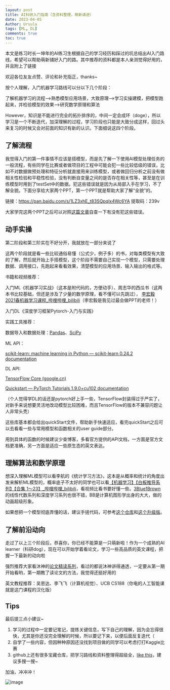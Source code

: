 ```yaml
---
layout: post
title: AI科研入门指南（含资料整理，萌新请进）
date: 2023-04-05
Author: Ursula
tags: [ML, DL]
comments: true
toc: true
--- 
```


本文是练习时长一坤年的AI练习生根据自己的学习经历和踩过的坑总结出AI入门路线，希望可以帮助萌新铺好入门的路。其中推荐的资料都是本人亲测觉得好用的，并且附上了链接

欢迎各位友友点赞、评论和补充指正，thanks~

按个人理解，入门机器学习路线可以分以下几个阶段：

了解机器学习的流程-->熟悉模型应用场景，大致原理-->学习实操建模，把模型跑起来，并检验模型的效果-->研究数学原理和算法

However，知识是不能进行完全的拓扑排序的，中间一定会成环（doge），所以学习是一个不断迭代，加深理解的过程，学习阶段也只能是大致分成这样，回过头来复习的时候又会对前面的知识有新的认识。下面细说这四个阶段。

## 了解流程

我觉得入门的第一件事情不应该是搭模型，而是先了解一下使用AI模型处理任务的一般流程，有些同学在比赛或者做项目的工程中可能会犯一些比较低级的错误，比如不对数据做预处理和特征分析就直接用来训练模型，或者做回归分析之前没有做相关性检验和平稳性检验，没有判断自变量之间的是否存在相关性等，甚至是在训练模型时用到了testSet中的数据。犯这些错误就是因为从局部入手在学习，不了解全貌。下面分享给大家两个PPT，第一个PPT就是帮助大家了解“全貌”的。

链接：https://pan.baidu.com/s/1LZ3xhE_t83SQpqlx4Wc6YA 
提取码：239v

大家学完这两个PPT之后可以对照[这篇文章](https://mp.weixin.qq.com/s/_iRZA4nZNCgWQKxl8TD-TQ)自查一下有没有犯这些错误。

## 动手实操

第二阶段和第三阶实在不好分开，我就放在一部分来说了

这两个阶段就是看一些比较通俗易懂（公式少，例子多）的书，对每类模型有大致的了解，然后就开始上手搭模型，这个阶段不需要自己实现一个模型，只需要处理数据、调用接口，先跑起来看看效果，清楚模型的应用场景、输入输出的格式等。

书籍和视频推荐：

入门ML《机器学习实战》（这本是附代码的，方便动手）、周志华的西瓜书（这两本书比较基础，但还是涉及了少量的数学原理，看不懂可以先跳过），
[李宏毅2021春机器学习课程_哔哩哔哩_bilibili](https://www.bilibili.com/video/BV1Wv411h7kN/)（李宏毅是我见过最会做PPT的老师！）

入门DL《深度学习框架Pytorch-入门与实践》

实践工具推荐：

数据导入和数据处理：[Pandas](https://pandas.pydata.org/)、[SciPy](https://scipy.org/)

ML API：

[scikit-learn: machine learning in Python — scikit-learn 0.24.2 documentation ](https://scikit-learn.org/stable/index.html)

DL API:

[TensorFlow Core (google.cn)](https://tensorflow.google.cn/overview/?hl=zh_cn)

[Quickstart — PyTorch Tutorials 1.9.0+cu102 documentation](https://pytorch.org/tutorials/beginner/basics/quickstart_tutorial.html)

（个人觉得学DL的话还是pytorch好上手一些，TensorFlow封装得过于严实了，对新手来说想要灵活地改动模型比较困难，而且TensorFlow的版本不兼容问题让人非常头秃）

这些库基本都会给出quickStart文件，帮助新手快速适应，看完quickStart之后可以去看看一些与常用模型和函数相关的user guide部分。

用到具体的函数的时候建议少查博客，多看官方提供的API文档，一方面是官方文档更准确，另一方面是适应一些原生态的英文表达。

## 理解算法和数学原理

想深入理解ML模型可以看李航的《统计学习方法》，这本是从概率和统计的角度出发来解析ML模型的，概率底子不太好的同学也可以看[【机器学习】【白板推导系列】【合集 1～23】_哔哩哔哩_bilibili](https://www.bilibili.com/video/BV1aE411o7qd/?from=search&seid=11352464084487049350&vd_source=9da8a8ddd09633f1154195a4e101a0d4)，看视频比看书要好懂一些。[3Blue1Brown](https://space.bilibili.com/88461692/channel/series) 的线性代数系列和深度学习系列也很不错，BB是计算机图形学出身的大大，做的动画超级形象。

如果想把一个模型彻底弄懂的话，建议手搓代码，可参考[这个仓库](https://github.com/lawlite19/MachineLearning_Python)和[这个升级版](https://github.com/ddbourgin/numpy-ml)。

## 了解前沿动向

走过了以上三个阶段后，恭喜你，你已经不能算是一只萌新啦！作为一个成熟的AI learner（科研dog），现在可以开始学着看论文，学习一些高品质的英文课程，把握一下最新的动向啦

强烈推荐大家看沐神的[论文精读系列](https://space.bilibili.com/1567748478/channel/collectiondetail?sid=32744)，看过的都说沐神讲得通透，一定要从第一期开始看哟，第一期教了读论文的方法，我觉得还挺好用的

英文教程推荐：吴恩达、李飞飞（计算机视觉）、UCB CS188（你电的人工智能课就是这门课程的汉化版）

## Tips

最后提三点小建议~

1. 学习的过程中一定要记笔记，提炼关键信息，写下自己的理解，因为会忘得很快，尤其是你还没完全理解的时候，所以要记下来，以便后面反复迭代（
2. 自学了一些内容，但因种种原因还没找到项目做的同学可以考虑打打Kaggle比赛
3. github上还有很多宝藏仓库，把学习路线和资料整理得超级全，[like this](https://github.com/jindongwang/MachineLearning)，建议多搜一搜~ 

加油，冲冲冲！

![image](https://user-images.githubusercontent.com/73097943/230108060-1db60342-7f95-4f47-a441-e2427008662c.png)

